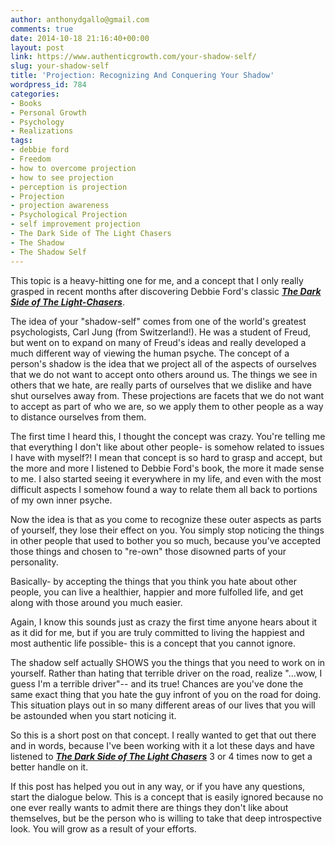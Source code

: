```yaml
---
author: anthonydgallo@gmail.com
comments: true
date: 2014-10-18 21:16:40+00:00
layout: post
link: https://www.authenticgrowth.com/your-shadow-self/
slug: your-shadow-self
title: 'Projection: Recognizing And Conquering Your Shadow'
wordpress_id: 784
categories:
- Books
- Personal Growth
- Psychology
- Realizations
tags:
- debbie ford
- Freedom
- how to overcome projection
- how to see projection
- perception is projection
- Projection
- projection awareness
- Psychological Projection
- self improvement projection
- The Dark Side of The Light Chasers
- The Shadow
- The Shadow Self
---
```


This topic is a heavy-hitting one for me, and a concept that I only really grasped in recent months after discovering Debbie Ford's classic **[_The Dark Side of The Light-Chasers_](http://www.amazon.com/gp/product/1594485259?ie=UTF8&linkCode=as2&camp=1634&creative=6738&tag=escapicom-20&creativeASIN=1594485259)**.

The idea of your "shadow-self" comes from one of the world's greatest psychologists, Carl Jung (from Switzerland!). He was a student of Freud, but went on to expand on many of Freud's ideas and really developed a much different way of viewing the human psyche. The concept of a person's shadow is the idea that we project all of the aspects of ourselves that we do not want to accept onto others around us. The things we see in others that we hate, are really parts of ourselves that we dislike and have shut ourselves away from. These projections are facets that we do not want to accept as part of who we are, so we apply them to other people as a way to distance ourselves from them.

The first time I heard this, I thought the concept was crazy. You're telling me that everything I don't like about other people- is somehow related to issues I have with myself?! I mean that concept is so hard to grasp and accept, but the more and more I listened to Debbie Ford's book, the more it made sense to me. I also started seeing it everywhere in my life, and even with the most difficult aspects I somehow found a way to relate them all back to portions of my own inner psyche.

Now the idea is that as you come to recognize these outer aspects as parts of yourself, they lose their effect on you. You simply stop noticing the things in other people that used to bother you so much, because you've accepted those things and chosen to "re-own" those disowned parts of your personality.

Basically- by accepting the things that you think you hate about other people, you can live a healthier, happier and more fulfolled life, and get along with those around you much easier.

Again, I know this sounds just as crazy the first time anyone hears about it as it did for me, but if you are truly committed to living the happiest and most authentic life possible- this is a concept that you cannot ignore.

The shadow self actually SHOWS you the things that you need to work on in yourself. Rather than hating that terrible driver on the road, realize "...wow, I guess I'm a terrible driver"-- and its true! Chances are you've done the same exact thing that you hate the guy infront of you on the road for doing. This situation plays out in so many different areas of our lives that you will be astounded when you start noticing it.

So this is a short post on that concept. I really wanted to get that out there and in words, because I've been working with it a lot these days and have listened to [**_The Dark Side of The Light Chasers_**](http://www.amazon.com/gp/product/1594485259?ie=UTF8&linkCode=as2&camp=1634&creative=6738&tag=escapicom-20&creativeASIN=1594485259) 3 or 4 times now to get a better handle on it.

If this post has helped you out in any way, or if you have any questions, start the dialogue below. This is a concept that is easily ignored because no one ever really wants to admit there are things they don't like about themselves, but be the person who is willing to take that deep introspective look. You will grow as a result of your efforts.
